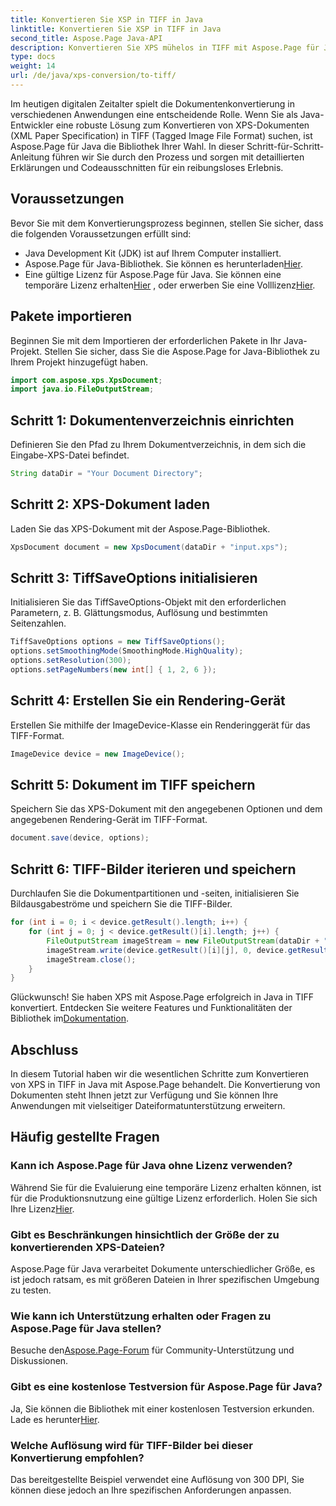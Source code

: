 ```yaml
---
title: Konvertieren Sie XSP in TIFF in Java
linktitle: Konvertieren Sie XSP in TIFF in Java
second_title: Aspose.Page Java-API
description: Konvertieren Sie XPS mühelos in TIFF mit Aspose.Page für Java. Befolgen Sie unsere Schritt-für-Schritt-Anleitung für eine nahtlose Integration. Jetzt downloaden!
type: docs
weight: 14
url: /de/java/xps-conversion/to-tiff/
---
```

Im heutigen digitalen Zeitalter spielt die Dokumentenkonvertierung in verschiedenen Anwendungen eine entscheidende Rolle. Wenn Sie als Java-Entwickler eine robuste Lösung zum Konvertieren von XPS-Dokumenten (XML Paper Specification) in TIFF (Tagged Image File Format) suchen, ist Aspose.Page für Java die Bibliothek Ihrer Wahl. In dieser Schritt-für-Schritt-Anleitung führen wir Sie durch den Prozess und sorgen mit detaillierten Erklärungen und Codeausschnitten für ein reibungsloses Erlebnis.
## Voraussetzungen
Bevor Sie mit dem Konvertierungsprozess beginnen, stellen Sie sicher, dass die folgenden Voraussetzungen erfüllt sind:
- Java Development Kit (JDK) ist auf Ihrem Computer installiert.
-  Aspose.Page für Java-Bibliothek. Sie können es herunterladen[Hier](https://releases.aspose.com/page/java/).
-  Eine gültige Lizenz für Aspose.Page für Java. Sie können eine temporäre Lizenz erhalten[Hier](https://purchase.aspose.com/temporary-license/) , oder erwerben Sie eine Volllizenz[Hier](https://purchase.aspose.com/buy).
## Pakete importieren
Beginnen Sie mit dem Importieren der erforderlichen Pakete in Ihr Java-Projekt. Stellen Sie sicher, dass Sie die Aspose.Page for Java-Bibliothek zu Ihrem Projekt hinzugefügt haben.
```java
import com.aspose.xps.XpsDocument;
import java.io.FileOutputStream;
```
## Schritt 1: Dokumentenverzeichnis einrichten
Definieren Sie den Pfad zu Ihrem Dokumentverzeichnis, in dem sich die Eingabe-XPS-Datei befindet.
```java
String dataDir = "Your Document Directory";
```
## Schritt 2: XPS-Dokument laden
Laden Sie das XPS-Dokument mit der Aspose.Page-Bibliothek.
```java
XpsDocument document = new XpsDocument(dataDir + "input.xps");
```
## Schritt 3: TiffSaveOptions initialisieren
Initialisieren Sie das TiffSaveOptions-Objekt mit den erforderlichen Parametern, z. B. Glättungsmodus, Auflösung und bestimmten Seitenzahlen.
```java
TiffSaveOptions options = new TiffSaveOptions();
options.setSmoothingMode(SmoothingMode.HighQuality);
options.setResolution(300);
options.setPageNumbers(new int[] { 1, 2, 6 });
```
## Schritt 4: Erstellen Sie ein Rendering-Gerät
Erstellen Sie mithilfe der ImageDevice-Klasse ein Renderinggerät für das TIFF-Format.
```java
ImageDevice device = new ImageDevice();
```
## Schritt 5: Dokument im TIFF speichern
Speichern Sie das XPS-Dokument mit den angegebenen Optionen und dem angegebenen Rendering-Gerät im TIFF-Format.
```java
document.save(device, options);
```
## Schritt 6: TIFF-Bilder iterieren und speichern
Durchlaufen Sie die Dokumentpartitionen und -seiten, initialisieren Sie Bildausgabeströme und speichern Sie die TIFF-Bilder.
```java
for (int i = 0; i < device.getResult().length; i++) {
    for (int j = 0; j < device.getResult()[i].length; j++) {
        FileOutputStream imageStream = new FileOutputStream(dataDir + "XPStoTIFF" + "_" + (i + 1) + "_" + (j + 1) + ".tif");
        imageStream.write(device.getResult()[i][j], 0, device.getResult()[i][j].length);
        imageStream.close();
    }
}
```
 Glückwunsch! Sie haben XPS mit Aspose.Page erfolgreich in Java in TIFF konvertiert. Entdecken Sie weitere Features und Funktionalitäten der Bibliothek im[Dokumentation](https://reference.aspose.com/page/java/).
## Abschluss
In diesem Tutorial haben wir die wesentlichen Schritte zum Konvertieren von XPS in TIFF in Java mit Aspose.Page behandelt. Die Konvertierung von Dokumenten steht Ihnen jetzt zur Verfügung und Sie können Ihre Anwendungen mit vielseitiger Dateiformatunterstützung erweitern.
## Häufig gestellte Fragen
### Kann ich Aspose.Page für Java ohne Lizenz verwenden?
 Während Sie für die Evaluierung eine temporäre Lizenz erhalten können, ist für die Produktionsnutzung eine gültige Lizenz erforderlich. Holen Sie sich Ihre Lizenz[Hier](https://purchase.aspose.com/buy).
### Gibt es Beschränkungen hinsichtlich der Größe der zu konvertierenden XPS-Dateien?
Aspose.Page für Java verarbeitet Dokumente unterschiedlicher Größe, es ist jedoch ratsam, es mit größeren Dateien in Ihrer spezifischen Umgebung zu testen.
### Wie kann ich Unterstützung erhalten oder Fragen zu Aspose.Page für Java stellen?
 Besuche den[Aspose.Page-Forum](https://forum.aspose.com/c/page/39) für Community-Unterstützung und Diskussionen.
### Gibt es eine kostenlose Testversion für Aspose.Page für Java?
 Ja, Sie können die Bibliothek mit einer kostenlosen Testversion erkunden. Lade es herunter[Hier](https://releases.aspose.com/).
### Welche Auflösung wird für TIFF-Bilder bei dieser Konvertierung empfohlen?
Das bereitgestellte Beispiel verwendet eine Auflösung von 300 DPI, Sie können diese jedoch an Ihre spezifischen Anforderungen anpassen.